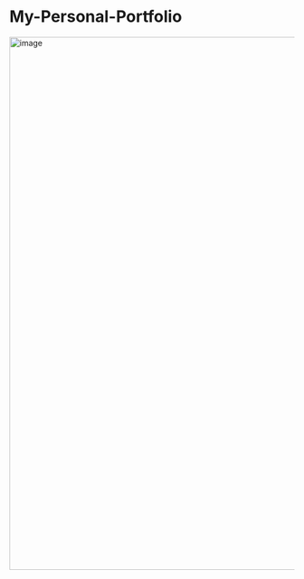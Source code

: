 # My-Personal-Portfolio
<img width="1679" height="941" alt="image" src="https://github.com/user-attachments/assets/7ae1b43a-c704-445a-9907-3785c9c2d49b" />
